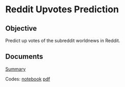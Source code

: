 # Reddit Upvotes Prediction
## Objective
Predict up votes of the subreddit worldnews in Reddit.

## Documents

[Summary](https://github.com/Fumikac/reddit-upvotes-prediction/summary.pdf)

Codes: [notebook](https://github.com/Fumikac/reddit-upvotes-prediction/blob/main/Reddit_coding_challenge.ipynb)
[pdf](https://github.com/Fumikac/reddit-upvotes-prediction/blob/main/Reddit_coding_challenge.pdf)

